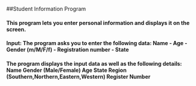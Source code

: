 ##Student Information Program

#### This program lets you enter personal information and displays it on the screen.

#### Input: The program asks you to enter the following data: Name - Age - Gender (m/M/F/f) - Registration number - State


#### The program displays the input data as well as the following details: Name Gender (Male/Female) Age State Region (Southern,Northern,Eastern,Western) Register Number
